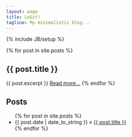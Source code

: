 ```yaml
---
layout: page
title: LeGit!
tagline: My minimalistic blog...
---
```

{% include JB/setup %}


{% for post in site.posts %}
<h2>{{ post.title }}</h2>
{{ post.excerpt }}
<a href="{{ post.url }}">Read more...</a>
{% endfor %}
    
## Posts

<div class="well">
	<ul class="posts">
	  {% for post in site.posts %}
	    <li><span>{{ post.date | date_to_string }}</span> &raquo; <a href="{{ BASE_PATH }}{{ post.url }}">{{ post.title }}</a></li>
	  {% endfor %}
	</ul>
</div>



